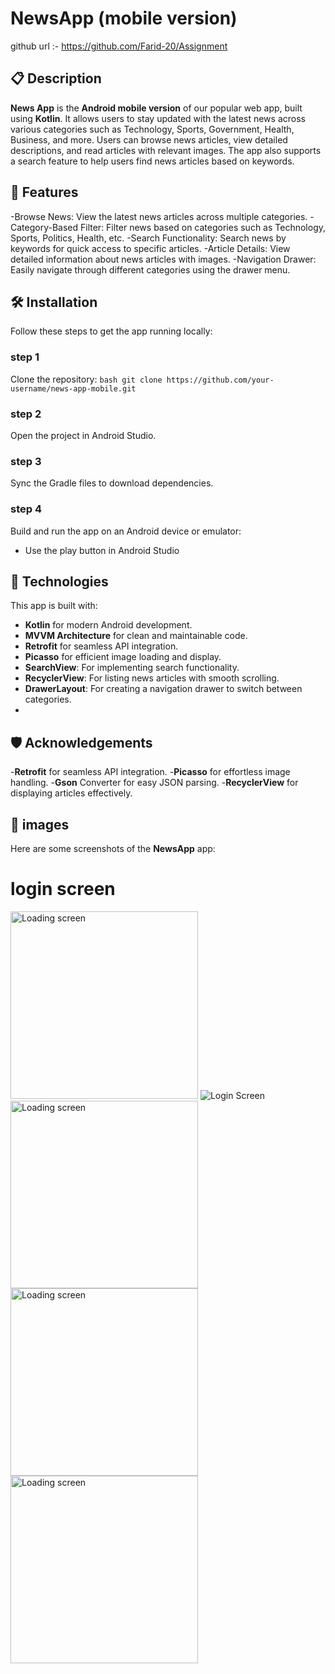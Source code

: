 # NewsApp (mobile version)
github url :- https://github.com/Farid-20/Assignment
## 📋 Description

**News App** is the **Android mobile version** of our popular web app, built using **Kotlin**. It allows users to stay updated with the latest news across various categories such as Technology, Sports, Government, Health, Business, and more. Users can browse news articles, view detailed descriptions, and read articles with relevant images. 
The app also supports a search feature to help users find news articles based on keywords.

## 🚀 Features

-Browse News: View the latest news articles across multiple categories.
-Category-Based Filter: Filter news based on categories such as Technology, Sports, Politics, Health, etc.
-Search Functionality: Search news by keywords for quick access to specific articles.
-Article Details: View detailed information about news articles with images.
-Navigation Drawer: Easily navigate through different categories using the drawer menu.

## 🛠️ Installation

Follow these steps to get the app running locally:
### step 1
Clone the repository:
   ```bash git clone https://github.com/your-username/news-app-mobile.git ```
### step 2
Open the project in Android Studio.
### step 3
Sync the Gradle files to download dependencies.
### step 4
Build and run the app on an Android device or emulator:
  - Use the play button in Android Studio

## 🧩 Technologies
This app is built with:
   - **Kotlin** for modern Android development.
   - **MVVM Architecture** for clean and maintainable code.
   - **Retrofit** for seamless API integration.
   - **Picasso** for efficient image loading and display.
   - **SearchView**: For implementing search functionality.
   - **RecyclerView**: For listing news articles with smooth scrolling.
   - **DrawerLayout**: For creating a navigation drawer to switch between categories.
   - 
## 🛡️ Acknowledgements
-**Retrofit** for seamless API integration.
-**Picasso** for effortless image handling.
-**Gson** Converter for easy JSON parsing.
-**RecyclerView** for displaying articles effectively.

## 📸 images
Here are some screenshots of the **NewsApp** app:
# login screen
<img src="https://github.com/Farid-20/Assignment/issues/1" alt="Loading screen" width="300" />
<img src="https://github.com/Farid-20/Assignment/issues/4" alt="Login Screen">
<img src="https://github.com/Farid-20/Assignment/issues/2" alt="Loading screen" width="300">
<img src="https://github.com/Farid-20/Assignment/issues/3"alt="Loading screen" width="300">
<img src="https://github.com/Farid-20/Assignment/issues/5"alt="Loading screen" width="300">

